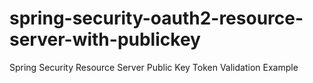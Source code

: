 # spring-security-oauth2-resource-server-with-publickey
Spring Security Resource Server Public Key Token Validation Example

